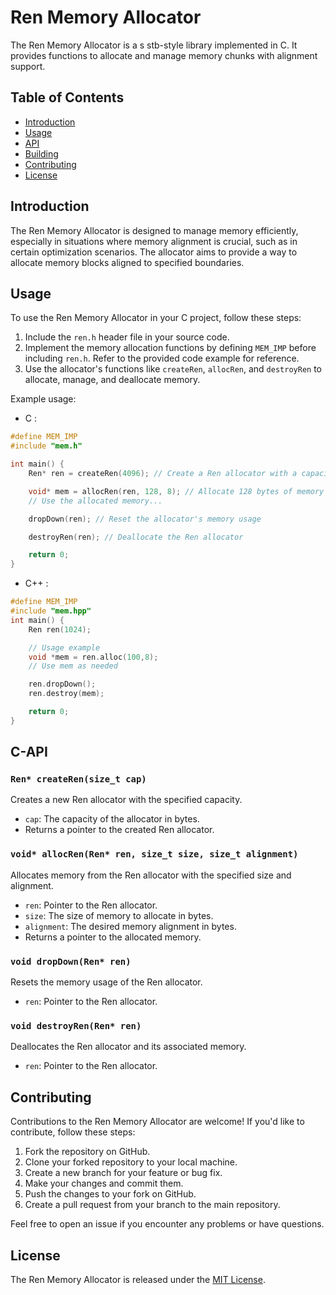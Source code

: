 # Ren Memory Allocator

The Ren Memory Allocator is a s
stb-style library implemented in C. It provides functions to allocate and manage memory chunks with alignment support.

## Table of Contents

- [Introduction](#introduction)
- [Usage](#usage)
- [API](#api)
- [Building](#building)
- [Contributing](#contributing)
- [License](#license)

## Introduction

The Ren Memory Allocator is designed to manage memory efficiently, especially in situations where memory alignment is crucial, such as in certain optimization scenarios. The allocator aims to provide a way to allocate memory blocks aligned to specified boundaries.

## Usage

To use the Ren Memory Allocator in your C project, follow these steps:

1. Include the `ren.h` header file in your source code.
2. Implement the memory allocation functions by defining `MEM_IMP` before including `ren.h`. Refer to the provided code example for reference.
3. Use the allocator's functions like `createRen`, `allocRen`, and `destroyRen` to allocate, manage, and deallocate memory.

Example usage:
- C :

```c
#define MEM_IMP
#include "mem.h"

int main() {
    Ren* ren = createRen(4096); // Create a Ren allocator with a capacity of 4096 bytes

    void* mem = allocRen(ren, 128, 8); // Allocate 128 bytes of memory aligned to 8 bytes
    // Use the allocated memory...

    dropDown(ren); // Reset the allocator's memory usage

    destroyRen(ren); // Deallocate the Ren allocator

    return 0;
}
```
- C++ :
```cpp
#define MEM_IMP
#include "mem.hpp"
int main() {
    Ren ren(1024);

    // Usage example
    void *mem = ren.alloc(100,8);
    // Use mem as needed

    ren.dropDown();
    ren.destroy(mem);

    return 0;
}
```
## C-API

### `Ren* createRen(size_t cap)`

Creates a new Ren allocator with the specified capacity.

- `cap`: The capacity of the allocator in bytes.
- Returns a pointer to the created Ren allocator.

### `void* allocRen(Ren* ren, size_t size, size_t alignment)`

Allocates memory from the Ren allocator with the specified size and alignment.

- `ren`: Pointer to the Ren allocator.
- `size`: The size of memory to allocate in bytes.
- `alignment`: The desired memory alignment in bytes.
- Returns a pointer to the allocated memory.

### `void dropDown(Ren* ren)`

Resets the memory usage of the Ren allocator.

- `ren`: Pointer to the Ren allocator.

### `void destroyRen(Ren* ren)`

Deallocates the Ren allocator and its associated memory.

- `ren`: Pointer to the Ren allocator.

## Contributing

Contributions to the Ren Memory Allocator are welcome! If you'd like to contribute, follow these steps:

1. Fork the repository on GitHub.
2. Clone your forked repository to your local machine.
3. Create a new branch for your feature or bug fix.
4. Make your changes and commit them.
5. Push the changes to your fork on GitHub.
6. Create a pull request from your branch to the main repository.

Feel free to open an issue if you encounter any problems or have questions.

## License

The Ren Memory Allocator is released under the [MIT License](LICENSE).
